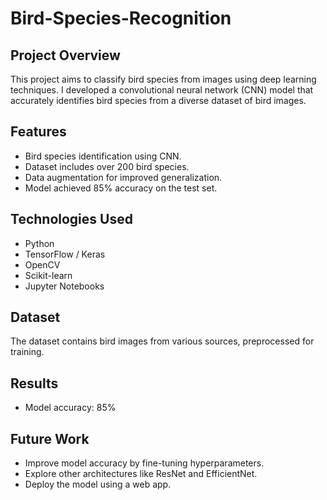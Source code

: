 # Bird-Species-Recognition

## Project Overview
This project aims to classify bird species from images using deep learning techniques. I developed a convolutional neural network (CNN) model that accurately identifies bird species from a diverse dataset of bird images.

## Features
- Bird species identification using CNN.
- Dataset includes over 200 bird species.
- Data augmentation for improved generalization.
- Model achieved 85% accuracy on the test set.

## Technologies Used
- Python
- TensorFlow / Keras
- OpenCV
- Scikit-learn
- Jupyter Notebooks

## Dataset
The dataset contains bird images from various sources, preprocessed for training. 

## Results
- Model accuracy: 85%

## Future Work
- Improve model accuracy by fine-tuning hyperparameters.
- Explore other architectures like ResNet and EfficientNet.
- Deploy the model using a web app.
